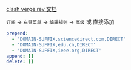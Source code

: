 [clash verge rev 文档](https://www.clashverge.dev/guide/extend.html)


`订阅` -> `右键菜单` -> `编辑规则` -> `高级` 或 直接添加

```yaml
prepend:
  - 'DOMAIN-SUFFIX,sciencedirect.com,DIRECT'
  - 'DOMAIN-SUFFIX,edu.cn,DIRECT'
  - 'DOMAIN-SUFFIX,ieee.org,DIRECT'
append: []
delete: []
```
